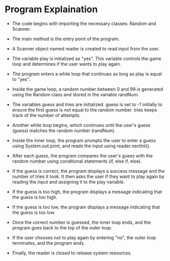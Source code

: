# Program Explaination
* The code begins with importing the necessary classes: Random and Scanner.

* The main method is the entry point of the program.

* A Scanner object named reader is created to read input from the user.

* The variable play is initialized as "yes". This variable controls the game loop and determines if the user wants to play again.

* The program enters a while loop that continues as long as play is equal to "yes".

* Inside the game loop, a random number between 0 and 99 is generated using the Random class and stored in the variable randNum.

* The variables guess and tries are initialized. guess is set to -1 initially to ensure the first guess is not equal to the random number. tries keeps track of the number of attempts.

* Another while loop begins, which continues until the user's guess (guess) matches the random number (randNum).

* Inside the inner loop, the program prompts the user to enter a guess using System.out.print, and reads the input using reader.nextInt().

* After each guess, the program compares the user's guess with the random number using conditional statements (if, else if, else).

* If the guess is correct, the program displays a success message and the number of tries it took. It then asks the user if they want to play again by reading the input and assigning it to the play variable.

* If the guess is too high, the program displays a message indicating that the guess is too high.

* If the guess is too low, the program displays a message indicating that the guess is too low.

* Once the correct number is guessed, the inner loop ends, and the program goes back to the top of the outer loop.

* If the user chooses not to play again by entering "no", the outer loop terminates, and the program ends.

* Finally, the reader is closed to release system resources.


